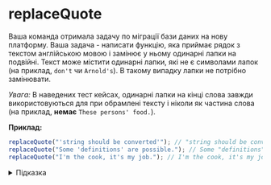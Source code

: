 # replaceQuote

Ваша команда отримала задачу по міграції бази даних на нову платформу. Ваша задача - написати функцію, яка приймає рядок з текстом англійською мовою і замінює у ньому одинарні лапки на подвійні. Текст може містити одинарні лапки, які не є символами лапок (на приклад, `don't` чи `Arnold's`). В такому випадку лапки не потрібно замінювати.

_Увага:_ В наведених тест кейсах, одинарні лапки на кінці слова завжди використовуються для при обрамлені тексту і ніколи як частина слова (на приклад, **немає** `These persons' food.`).

**Приклад:**

```js
replaceQuote("'string should be converted'"); // "string should be converted"
replaceQuote("Some 'definitions' are possible."); // Some "definitions" are possible.
replaceQuote("I'm the cook, it's my job."); // I'm the cook, it's my job.
```

<details>
  <summary>Підказка</summary>

___

  Для тестування свого виразу зручно користуватись [regex101](https://regex101.com/).

  1. [MDN: Assertions](https://developer.mozilla.org/en-US/docs/Web/JavaScript/Guide/Regular_Expressions/Assertions)
  1. [MDN: RegExp](https://developer.mozilla.org/en-US/docs/Web/JavaScript/Reference/Global_Objects/RegExp)

</details>
